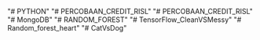 "# PYTHON" 
"# PERCOBAAN_CREDIT_RISL" 
"# PERCOBAAN_CREDIT_RISL" 
"# MongoDB" 
"# RANDOM_FOREST" 
"# TensorFlow_CleanVSMessy" 
"# Random_forest_heart" 
"# CatVsDog" 
